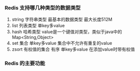 ### Redis 支持哪几种类型的数据类型

1. string 字符串类型 最基本的数据类型 最大长度512M
2. list 列表类型 单key多value
3. hash 哈希类型 value是一个键值对类型，类似于java中的Map<String,Object>
4. set 集合 单key多value 集合中不允许有重复的value
5. zsort 有权值的集合 有序 单key多value 在添加value时带有权值

### Redis 的主要功能